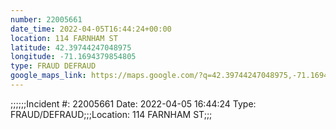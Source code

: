 ```yaml
---
number: 22005661
date_time: 2022-04-05T16:44:24+00:00
location: 114 FARNHAM ST
latitude: 42.39744247048975
longitude: -71.1694379854805
type: FRAUD DEFRAUD
google_maps_link: https://maps.google.com/?q=42.39744247048975,-71.1694379854805
---
```


;;;;;;Incident #: 22005661  Date: 2022-04-05 16:44:24   Type: FRAUD/DEFRAUD;;;Location: 114 FARNHAM ST;;;
